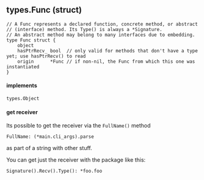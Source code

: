 ## types.Func (struct)

```
// A Func represents a declared function, concrete method, or abstract
// (interface) method. Its Type() is always a *Signature.
// An abstract method may belong to many interfaces due to embedding.
type Func struct {
	object
	hasPtrRecv_ bool  // only valid for methods that don't have a type yet; use hasPtrRecv() to read
	origin      *Func // if non-nil, the Func from which this one was instantiated
}
```

#### implements

`types.Object`

#### get receiver

Its possible to get the receiver via the `FullName()` method
```
FullName: (*main.cli_args).parse
```
as part of a string with other stuff.

You can get just the receiver with the package like this:
```
Signature().Recv().Type(): *foo.foo
```
